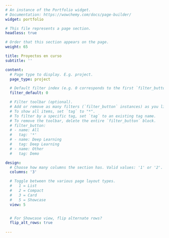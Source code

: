 ```yaml
---
# An instance of the Portfolio widget.
# Documentation: https://wowchemy.com/docs/page-builder/
widget: portfolio

# This file represents a page section.
headless: true

# Order that this section appears on the page.
weight: 65

title: Proyectos en curso
subtitle: ''

content:
  # Page type to display. E.g. project.
  page_type: project

  # Default filter index (e.g. 0 corresponds to the first `filter_button` instance below).
  filter_default: 0

  # Filter toolbar (optional).
  # Add or remove as many filters (`filter_button` instances) as you like.
  # To show all items, set `tag` to "*".
  # To filter by a specific tag, set `tag` to an existing tag name.
  # To remove the toolbar, delete the entire `filter_button` block.
  # filter_button:
  # - name: All
  #   tag: '*'
  # - name: Deep Learning
  #   tag: Deep Learning
  # - name: Other
  #   tag: Demo

design:
  # Choose how many columns the section has. Valid values: '1' or '2'.
  columns: '3'

  # Toggle between the various page layout types.
  #   1 = List
  #   2 = Compact
  #   3 = Card
  #   5 = Showcase
  view: 5


  # For Showcase view, flip alternate rows?
  flip_alt_rows: true
  
---
```

